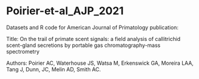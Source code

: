 # Poirier-et-al_AJP_2021

Datasets and R code for American Journal of Primatology publication:

Title: On the trail of primate scent signals: a field analysis of callitrichid scent-gland secretions by portable gas chromatography-mass spectrometry

Authors: Poirier AC, Waterhouse JS, Watsa M, Erkenswick GA, Moreira LAA, Tang J, Dunn, JC, Melin AD, Smith AC.
